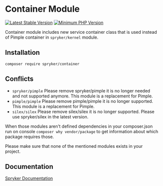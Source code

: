 # Container Module
[![Latest Stable Version](https://poser.pugx.org/spryker/container/v/stable.svg)](https://packagist.org/packages/spryker/container)
[![Minimum PHP Version](https://img.shields.io/badge/php-%3E%3D%208.0-8892BF.svg)](https://php.net/)

Container module includes new service container class that is used instead of Pimple container in `spryker/kernel` module.

## Installation

```
composer require spryker/container
```

## Conflicts

- `spryker/pimple` Please remove spryker/pimple it is no longer needed and not supported anymore. This module is a replacement for Pimple.
- `pimple/pimple` Please remove pimple/pimple it is no longer supported. This module is a replacement for Pimple.
- `silex/silex` Please remove silex/silex it is no longer supported. Please use spryker/silex in the latest version.

When those modules aren't defined dependencies in your composer.json run on console `composer why vendor/package` to get information about which package requires those.

Please make sure that none of the mentioned modules exists in your project.

## Documentation

[Spryker Documentation](https://docs.spryker.com)
